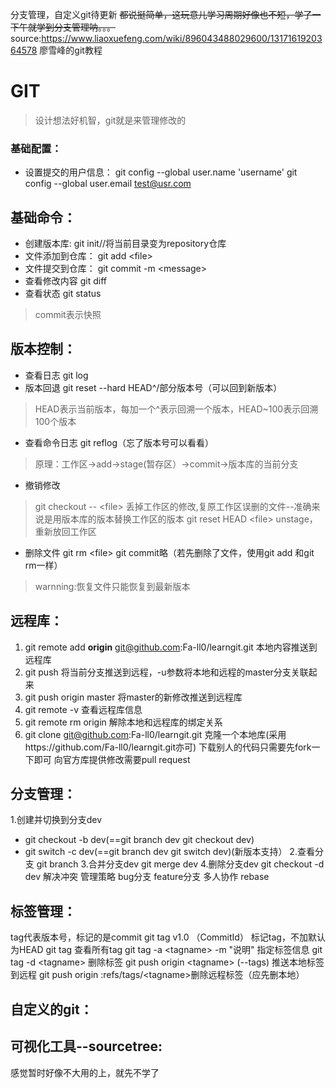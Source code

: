 ﻿
分支管理，自定义git待更新
~~都说挺简单，这玩意儿学习周期好像也不短，学了一下午就学到分支管理呐。。。~~
source:https://www.liaoxuefeng.com/wiki/896043488029600/1317161920364578
廖雪峰的git教程
# GIT
>设计想法好机智，git就是来管理修改的
### 基础配置：
- 设置提交的用户信息：
git config --global user.name 'username'
git config --global user.email test@usr.com
##  基础命令：
- 创建版本库:
 git init//将当前目录变为repository仓库
- 文件添加到仓库：
git add \<file>
- 文件提交到仓库：
git commit -m \<message>
- 查看修改内容
git diff
- 查看状态
git status
>commit表示快照
## 版本控制：
- 查看日志
git log
- 版本回退
git reset --hard HEAD^/部分版本号（可以回到新版本）
>HEAD表示当前版本，每加一个^表示回溯一个版本，HEAD~100表示回溯100个版本
- 查看命令日志
git reflog（忘了版本号可以看看）
>原理：工作区->add->stage(暂存区）->commit->版本库的当前分支
- 撤销修改
>git checkout -- \<file>
  丢掉工作区的修改,复原工作区误删的文件--准确来说是用版本库的版本替换工作区的版本
>git reset HEAD \<file>   unstage，重新放回工作区
- 删除文件
git rm \<file>
git commit略（若先删除了文件，使用git add 和git rm一样）
>warnning:恢复文件只能恢复到最新版本
## 远程库：
1. git remote add **origin** git@github.com:Fa-ll0/learngit.git
本地内容推送到远程库
2. git push             将当前分支推送到远程，-u参数将本地和远程的master分支关联起来
3. git push origin master     将master的新修改推送到远程库
4. git remote -v     查看远程库信息
5. git remote rm origin 解除本地和远程库的绑定关系
6.  git clone git@github.com:Fa-ll0/learngit.git
克隆一个本地库(采用https://github.com/Fa-ll0/learngit.git亦可)
下载别人的代码只需要先fork一下即可
向官方库提供修改需要pull request
## 分支管理：
1.创建并切换到分支dev
- git checkout -b dev(==git branch dev git checkout dev)
- git switch -c dev(==git branch dev git switch dev)(新版本支持）
2.查看分支
git branch
3.合并分支dev
git merge dev
4.删除分支dev
git checkout -d dev
解决冲突
管理策略
bug分支
feature分支
多人协作
rebase
## 标签管理：
tag代表版本号，标记的是commit
git tag v1.0 （CommitId）          标记tag，不加默认为HEAD
git tag                                            查看所有tag
git tag -a \<tagname> -m "说明"  指定标签信息
git tag -d \<tagname>                    删除标签
git push origin \<tagname> (--tags)  推送本地标签到远程
git push origin :refs/tags/\<tagname>删除远程标签（应先删本地）
## 自定义的git：
## 可视化工具--sourcetree:
感觉暂时好像不大用的上，就先不学了





